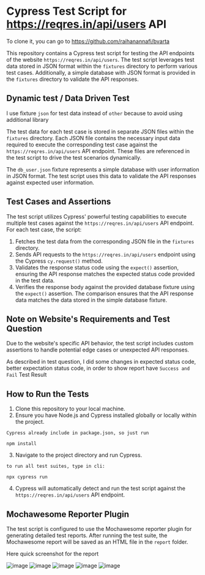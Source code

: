 # Cypress Test Script for https://reqres.in/api/users API

To clone it, you can go to https://github.com/raihanannafi/bvarta

This repository contains a Cypress test script for testing the API endpoints of the website `https://reqres.in/api/users`. The test script leverages test data stored in JSON format within the `fixtures` directory to perform various test cases. Additionally, a simple database with JSON format is provided in the `fixtures` directory to validate the API responses.

## Dynamic test / Data Driven Test

I use fixture `json` for test data instead of `other` because to avoid using additional library

The test data for each test case is stored in separate JSON files within the `fixtures` directory. Each JSON file contains the necessary input data required to execute the corresponding test case against the `https://reqres.in/api/users` API endpoint. These files are referenced in the test script to drive the test scenarios dynamically.

The `db_user.json` fixture represents a simple database with user information in JSON format. The test script uses this data to validate the API responses against expected user information.

## Test Cases and Assertions

The test script utilizes Cypress' powerful testing capabilities to execute multiple test cases against the `https://reqres.in/api/users` API endpoint. For each test case, the script:

1. Fetches the test data from the corresponding JSON file in the `fixtures` directory.
2. Sends API requests to the `https://reqres.in/api/users` endpoint using the Cypress `cy.request()` method.
3. Validates the response status code using the `expect()` assertion, ensuring the API response matches the expected status code provided in the test data.
4. Verifies the response body against the provided database fixture using the `expect()` assertion. The comparison ensures that the API response data matches the data stored in the simple database fixture.

## Note on Website's Requirements and Test Question

Due to the website's specific API behavior, the test script includes custom assertions to handle potential edge cases or unexpected API responses. 

As described in test question, I did some changes in expected status code, better expectation status code,  in order to show report have `Success and Fail` Test Result

## How to Run the Tests

1. Clone this repository to your local machine.
2. Ensure you have Node.js and Cypress installed globally or locally within the project.
```
Cypress already include in package.json, so just run

npm install

```
3. Navigate to the project directory and run Cypress.
```
to run all test suites, type in cli:

npx cypress run

```
4. Cypress will automatically detect and run the test script against the `https://reqres.in/api/users` API endpoint.

## Mochawesome Reporter Plugin

The test script is configured to use the Mochawesome reporter plugin for generating detailed test reports. After running the test suite, the Mochawesome report will be saved as an HTML file in the `report` folder.

Here quick screenshot for the report

![image](https://github.com/raihanannafi/bvarta/assets/48504245/83906114-85db-4b5c-b129-da0d156859e5)
![image](https://github.com/raihanannafi/bvarta/assets/48504245/eb7ca61a-cb05-4f56-a3cb-79355a8d9a7e)
![image](https://github.com/raihanannafi/bvarta/assets/48504245/aaf6850c-f174-426f-a3fc-a5665cd6c729)
![image](https://github.com/raihanannafi/bvarta/assets/48504245/0d2ff176-ba27-4999-b8c8-da0fce1c31fc)
![image](https://github.com/raihanannafi/bvarta/assets/48504245/c38a76a5-3d97-4b43-a1b3-dd4592d9f266)





